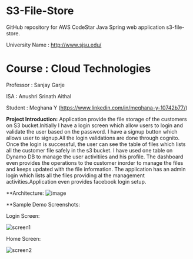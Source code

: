 # S3-File-Store
GitHub repository for AWS CodeStar Java Spring web application s3-file-store.

University Name : http://www.sjsu.edu/ 

# Course : Cloud Technologies

Professor : Sanjay Garje 

ISA : Anushri Srinath Aithal 

Student : Meghana Y (https://www.linkedin.com/in/meghana-y-10742b77/)

**Project Introduction:**
    Application provide the file storage of the customers on S3 bucket.Initially I have a login screen which allow users to login and validate the user based  on the password. I have a signup button which allows user to signup.All the login validations are done through cognito.
	Once the login is successful, the user can see the table of files which lists all the customer file safely in the s3 bucket. I have used one table on Dynamo DB to manage the user activitiies and his profile.
The dashboard even provides the operations to the customer inorder to manage  the files and keeps updated with the file information.
The application has  an admin login which lists all the files providing al the management activities.Application even provides facebook login setup.

**Architecture:
![image](https://user-images.githubusercontent.com/32143377/57052474-3dab8800-6c3c-11e9-8a53-ed3b9292af20.png)

**Sample Demo Screenshots:

Login Screen:

![screen1](https://user-images.githubusercontent.com/32143377/48788423-a8c15d80-ec9f-11e8-9db9-da3ad77d9136.png)

Home Screen:

![screen2](https://user-images.githubusercontent.com/32143377/48788628-0fdf1200-eca0-11e8-926e-3d314f727e8e.png)








    
   

   
